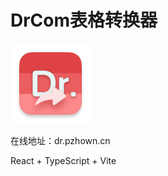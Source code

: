 # DrCom表格转换器

<img src="./src/assets/drlogo.png" width='128px'/>

在线地址：<a herf="http://dr.pzhown.cn">dr.pzhown.cn</a>

React + TypeScript + Vite
